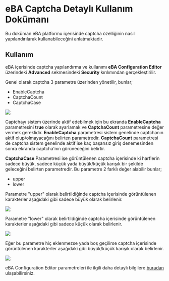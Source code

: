 # eBA Captcha Detaylı Kullanım Dokümanı
Bu doküman eBA platformu içerisinde captcha özelliğinin nasıl yapılandırılarak kullanabileceğini anlatmaktadır. 

## Kullanım 
eBA içerisinde captcha yapılandırma ve kullanımı **eBA Configuration Editor** üzerindeki **Advanced** sekmesindeki **Security** kırılımından gerçekleştirilir.

Genel olarak captcha 3 parametre üzerinden yönetilir, bunlar;
- EnableCaptcha
- CaptchaCount
- CaptchaCase

![](https://docsbimser.blob.core.windows.net/imagecontainer/captcha-configuration-2a57cdca-a1bc-4e83-9215-7106786f0cca.png)


Captchayı sistem üzerinde aktif edebilmek için bu ekranda **EnableCaptcha** parametresini **true** olarak ayarlamak ve **CaptchaCount** parametresine değer vermek gereklidir. **EnableCaptcha** parametresi sistem genelinde captchanın aktif olup/olmayacağını belirten parametredir. **CaptchaCount** parametresi de captcha sistem genelinde aktif ise kaç başarısız giriş denemesinden sonra ekranda captcha'nın görüneceğini belirtir.

**CaptchaCase** Parametresi ise görüntülenen captcha içerisinde ki harflerin sadece büyük, sadece küçük yada büyük/küçük karışık bir şekilde geleceğini belirten parametredir. Bu parametre 2 farklı değer alabilir bunlar;
- upper
- lower

Parametre "upper" olarak belirtildiğinde captcha içerisinde görüntülenen karakterler aşağıdaki gibi sadece büyük olarak belirlenir.

![](https://docsbimser.blob.core.windows.net/imagecontainer/upper-40600f77-2a12-43c7-95a7-96bcea33bae0.png)

Parametre "lower" olarak belirtildiğinde captcha içerisinde görüntülenen karakterler aşağıdaki gibi sadece küçük olarak belirlenir.

![](https://docsbimser.blob.core.windows.net/imagecontainer/lower-0d83206b-0503-4a31-b84d-77210d9510b9.png)

Eğer bu parametre hiç eklenmezse yada boş geçilirse captcha içerisinde görüntülenen karakterler aşağıdaki gibi büyük/küçük karışık olarak belirlenir.

![](https://docsbimser.blob.core.windows.net/imagecontainer/mixed-094642dd-b7e0-41df-b525-0558edca850e.png)

eBA Configuration Editor parametreleri ile ilgili daha detaylı bilgilere [buradan](https://docs.bimser.net/docs/Legacy/eBA/advanced_applications/config_key_list 'Config Key List') ulaşabilirsiniz.
